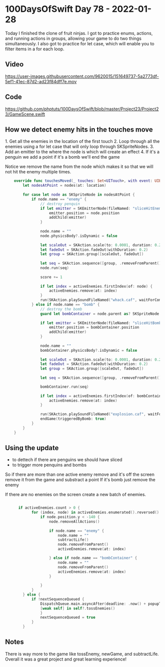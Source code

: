# 100DaysOfSwift Day 78 - 2022-01-28

Today I finished the clone of fruit ninjas. I got to practice enums, actions, and running actions in groups, allowing your game to do two things simultaneously. I also got to practice for let case, which will enable you to filter items in a for each loop.

## Video

https://user-images.githubusercontent.com/9620015/151649737-5a2773df-5ef1-41ec-87d2-ad23f84dff7e.mov

## Code

https://github.com/phptuts/100DaysOfSwift/blob/master/Project23/Project23/GameScene.swift

## How we detect enemy hits in the touches move


1\. Get all the enemies in the location of the first touch
2\. Loop through all the enemies using a for let case that will only loop through SKSpriteNodes.
3\. Add an emitter to the where the node is which will create an effect
4\. If it's a penguin we add a point if it's a bomb we'll end the game

Notice we remove the name from the node which makes it so that we will not hit the enemy multiple times.

```swift
    override func touchesMoved(_ touches: Set<UITouch>, with event: UIEvent?) {
        let nodesAtPoint = nodes(at: location)
        
        for case let node as SKSpriteNode in nodesAtPoint {
            if node.name == "enemy" {
                // destroy penquin
                if let emitter = SKEmitterNode(fileNamed: "sliceHitEnemy") {
                    emitter.position = node.position
                    addChild(emitter)
                }
                
                node.name = ""
                node.physicsBody?.isDynamic = false
                
                let scaleOut = SKAction.scale(to: 0.0001, duration: 0.2)
                let fadeOut = SKAction.fadeOut(withDuration: 0.2)
                let group = SKAction.group([scaleOut, fadeOut])
                
                let seq = SKAction.sequence([group, .removeFromParent()])
                node.run(seq)
                
                score += 1
                
                if let index = activeEnemies.firstIndex(of: node) {
                    activeEnemies.remove(at: index)
                }
                run(SKAction.playSoundFileNamed("whack.caf", waitForCompletion: false))
            } else if node.name == "bomb" {
                // destroy the bomb
                guard let bombContainer = node.parent as? SKSpriteNode else { return }
                
                if let emitter = SKEmitterNode(fileNamed: "sliceHitBomb") {
                    emitter.position = bombContainer.position
                    addChild(emitter)
                }
                
                node.name = ""
                bombContainer.physicsBody?.isDynamic = false
                
                let scaleOut = SKAction.scale(to: 0.0001, duration: 0.2)
                let fadeOut = SKAction.fadeOut(withDuration: 0.2)
                let group = SKAction.group([scaleOut, fadeOut])
                
                let seq = SKAction.sequence([group, .removeFromParent()])

                bombContainer.run(seq)
                
                if let index = activeEnemies.firstIndex(of: bombContainer) {
                    activeEnemies.remove(at: index)
                }
                
                run(SKAction.playSoundFileNamed("explosion.caf", waitForCompletion: true))
                endGame(triggeredByBomb: true)
            }
        }
    }


```

## Using the update 

- to dettech if there are penguins we should have sliced
- to trigger more penquins and bombs

So if there are more than one active enemy remove and it's off the screen remove it from the game and substract a point
If it's bomb just remove the enemy

If there are no enemies on the screen create a new batch of enemies.

```swift

      if activeEnemies.count > 0 {
            for (index, node) in activeEnemies.enumerated().reversed() {
                if node.position.y < -140 {
                    node.removeAllActions()
                    
                    if node.name == "enemy" {
                        node.name = ""
                        subtractLife()
                        node.removeFromParent()
                        activeEnemies.remove(at: index)

                    } else if node.name == "bombContainer" {
                        node.name = ""
                        node.removeFromParent()
                        activeEnemies.remove(at: index)
                    }
                    
                }
            }
        } else {
            if !nextSequenceQueued {
                DispatchQueue.main.asyncAfter(deadline: .now() + popupTime) {
                [weak self] in self?.tossEnemies()
                }
                nextSequenceQueued = true
            }
        }

````

## Notes

There is way more to the game like tossEnemy, newGame, and subtractLife.  Overall it was a great project and great learning experience!

